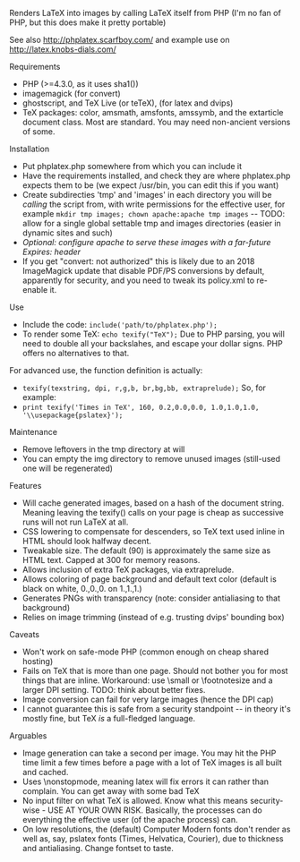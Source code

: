 
Renders LaTeX into images by calling LaTeX itself from PHP (I'm no fan of PHP, but this does make it pretty portable)

See also http://phplatex.scarfboy.com/ and example use on http://latex.knobs-dials.com/


Requirements
- PHP                                    (>=4.3.0, as it uses sha1())
- imagemagick                            (for convert)
- ghostscript, and TeX Live (or teTeX),  (for latex and dvips)
- TeX packages: color, amsmath, amsfonts, amssymb, and the extarticle document class.
  Most are standard.   You may need non-ancient versions of some.



Installation
- Put phplatex.php somewhere from which you can include it
- Have the requirements installed, and check they are where phplatex.php expects them to be (we expect /usr/bin, you can edit this if you want)
- Create subdirecties 'tmp' and 'images' in each directory you will be *calling* the script from, with write permissions for the effective user, for example `mkdir tmp images; chown apache:apache tmp images`
-- TODO: allow for a single global settable tmp and images directories (easier in dynamic sites and such)
- *Optional: configure apache to serve these images with a far-future Expires: header*
- If you get "convert: not authorized" this is likely due to an 2018 ImageMagick update that disable PDF/PS conversions by default, apparently for security, and you need to tweak its policy.xml to re-enable it.


Use
- Include the code:
    `include('path/to/phplatex.php');`
- To render some TeX:
    `echo texify("TeX");`
Due to PHP parsing, you will need to double all your backslahes, and escape your dollar signs.
PHP offers no alternatives to that.


For advanced use, the function definition is actually:
-  `texify(texstring, dpi, r,g,b, br,bg,bb, extraprelude);`
So, for example:
-  `print texify('Times in TeX', 160, 0.2,0.0,0.0, 1.0,1.0,1.0, '\\usepackage{pslatex}');`

Maintenance
- Remove leftovers in the tmp directory at will
- You can empty the img directory to remove unused images (still-used one will be regenerated)


Features
- Will cache generated images, based on a hash of the document string.
  Meaning leaving the texify() calls on your page is cheap as successive runs will not run LaTeX at all.
- CSS lowering to compensate for descenders, so TeX text used inline in HTML should look halfway decent.
- Tweakable size. The default (90) is approximately the same size as HTML text. Capped at 300 for memory reasons.
- Allows inclusion of extra TeX packages, via extraprelude.
- Allows coloring of page background and default text color   (default is black on white, 0.,0.,0. on 1.,1.,1.)
- Generates PNGs with transparency (note: consider antialiasing to that background)
- Relies on image trimming (instead of e.g. trusting dvips' bounding box)


Caveats
- Won't work on safe-mode PHP  (common enough on cheap shared hosting)
- Fails on TeX that is more than one page.
  Should not bother you for most things that are inline.
  Workaround: use \small or \footnotesize and a larger DPI setting.
  TODO: think about better fixes.
- Image conversion can fail for very large images  (hence the DPI cap)
- I cannot guarantee this is safe from a security standpoint -- in theory it's mostly fine, but TeX *is* a full-fledged language.


Arguables
- Image generation can take a second per image. You may hit the PHP time limit a few times before
  a page with a lot of TeX images is all built and cached.
- Uses \nonstopmode, meaning latex will fix errors it can rather than complain. You can get away with some bad TeX
- No input filter on what TeX is allowed. Know what this means security-wise - USE AT YOUR OWN RISK.
  Basically, the processes can do everything the effective user (of the apache process) can.
- On low resolutions, the (default) Computer Modern fonts don't render as well as, say, pslatex fonts 
  (Times, Helvatica, Courier), due to thickness and antialiasing. Change fontset to taste.


